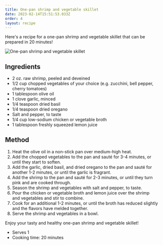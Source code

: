 ```yaml
---
title: One-pan shrimp and vegetable skillet
date: 2023-02-14T15:51:53.033Z
order: 4
layout: recipe
---
```

Here's a recipe for a one-pan shrimp and vegetable skillet that can be prepared in 20 minutes!

![One-pan shrimp and vegetable skillet](../uploads/shrimp.png "One-pan shrimp and vegetable skillet")

## Ingredients

* 2 oz. raw shrimp, peeled and deveined
* 1/2 cup chopped vegetables of your choice (e.g. zucchini, bell pepper, cherry tomatoes)
* 1 tablespoon olive oil
* 1 clove garlic, minced
* 1/4 teaspoon dried basil
* 1/4 teaspoon dried oregano
* Salt and pepper, to taste
* 1/4 cup low-sodium chicken or vegetable broth
* 1 tablespoon freshly squeezed lemon juice

## Method

1. Heat the olive oil in a non-stick pan over medium-high heat.
2. Add the chopped vegetables to the pan and sauté for 3-4 minutes, or until they start to soften.
3. Add the garlic, dried basil, and dried oregano to the pan and sauté for another 1-2 minutes, or until the garlic is fragrant.
4. Add the shrimp to the pan and sauté for 2-3 minutes, or until they turn pink and are cooked through.
5. Season the shrimp and vegetables with salt and pepper, to taste.
6. Pour the chicken or vegetable broth and lemon juice over the shrimp and vegetables and stir to combine.
7. Cook for an additional 1-2 minutes, or until the broth has reduced slightly and the flavors have melded together.
8. Serve the shrimp and vegetables in a bowl.

Enjoy your tasty and healthy one-pan shrimp and vegetable skillet!



* Serves 1
* Cooking time: 20 minutes